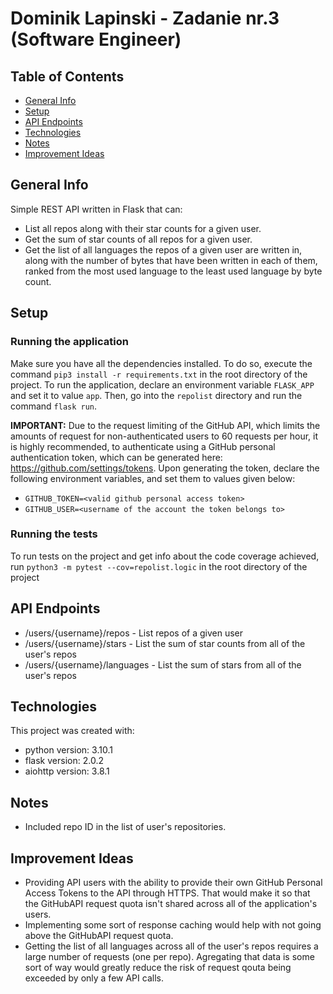 # Dominik Lapinski - Zadanie nr.3 (Software Engineer)

## Table of Contents
* [General Info](#general-info)
* [Setup](#setup)
* [API Endpoints](#api-endpoints)
* [Technologies](#technologies)
* [Notes](#notes)
* [Improvement Ideas](#improvement-ideas)

## General Info
Simple REST API written in Flask that can:
* List all repos along with their star counts for a given user.
* Get the sum of star counts of all repos for a given user.
* Get the list of all languages the repos of a given user are written in, along with the number of bytes that have been written in each of them, ranked from the most used language to the least used language by byte count.

## Setup

### Running the application
Make sure you have all the dependencies installed. To do so, execute the command `pip3 install -r requirements.txt` in the root directory of the project. To run the application, declare an environment variable `FLASK_APP` and set it to value `app`. Then, go into the `repolist` directory and run the command `flask run`.

**IMPORTANT:**
Due to the request limiting of the GitHub API, which limits the amounts of request for non-authenticated users to 60 requests per hour, it is highly recommended, to authenticate using a GitHub personal authentication token, which can be generated here: https://github.com/settings/tokens.
Upon generating the token, declare the following environment variables, and set them to values given below:
 - `GITHUB_TOKEN=<valid github personal access token>`
 - `GITHUB_USER=<username of the account the token belongs to>`

### Running the tests
To run tests on the project and get info about the code coverage achieved, run `python3 -m pytest --cov=repolist.logic` in the root directory of the project

## API Endpoints
* /users/{username}/repos - List repos of a given user
* /users/{username}/stars - List the sum of star counts from all of the user's repos
* /users/{username}/languages - List the sum of stars from all of the user's repos

## Technologies
This project was created with:
* python version: 3.10.1
* flask version: 2.0.2
* aiohttp version: 3.8.1

## Notes

* Included repo ID in the list of user's repositories.

## Improvement Ideas

* Providing API users with the ability to provide their own GitHub Personal Access Tokens to the API through HTTPS. That would make it so that the GitHubAPI request quota isn't shared across all of the application's users.
* Implementing some sort of response caching would help with not going above the GitHubAPI request quota.
* Getting the list of all languages across all of the user's repos requires a large number of requests (one per repo). Agregating that data is some sort of way would greatly reduce the risk of request qouta being exceeded by only a few API calls.
